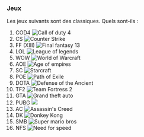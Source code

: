 ### Jeux
Les jeux suivants sont des classiques. Quels sont-ils :
1. COD4 ![Call of duty 4](https://external-content.duckduckgo.com/iu/?u=https%3A%2F%2Fwww.gamehackstudios.com%2Fwp-content%2Fuploads%2F2015%2F02%2FCall-of-Duty-4-Modern-Warfare-Crack-Download-PC-Full-Version-Free-14.jpg&f=1&nofb=1)
2. CS ![Counter Strike](https://external-content.duckduckgo.com/iu/?u=https%3A%2F%2Fwww.gameophobic.com%2Fwp-content%2Fuploads%2F2018%2F11%2Fcsgo3.jpg&f=1&nofb=1)
3. FF (XIII) ![Final fantasy 13](https://external-content.duckduckgo.com/iu/?u=https%3A%2F%2Fi.ytimg.com%2Fvi%2FdM3ShfdRwtE%2Fmaxresdefault.jpg&f=1&nofb=1)
4. LOL ![League of legends](https://external-content.duckduckgo.com/iu/?u=https%3A%2F%2Fi.ytimg.com%2Fvi%2FhU41HmhcTAo%2Fmaxresdefault.jpg&f=1&nofb=1)
5. WOW ![World of Warcraft](https://external-content.duckduckgo.com/iu/?u=http%3A%2F%2F1.bp.blogspot.com%2F-Hv6wo2OznTw%2FUsw9YdDC49I%2FAAAAAAAABTU%2FuCjIf0nSBHY%2Fs1600%2FWorld-of-Warcraft-Mists-of-Pandaria-preview-2.jpg&f=1&nofb=1)
5. AOE ![Age of empires](https://external-content.duckduckgo.com/iu/?u=https%3A%2F%2Fi.ytimg.com%2Fvi%2Fx94vJB13HL8%2Fmaxresdefault.jpg&f=1&nofb=1)
6. SC ![Starcraft](https://external-content.duckduckgo.com/iu/?u=https%3A%2F%2Fwww.lowyat.net%2Fwp-content%2Fuploads%2F2016%2F08%2FStarcraft-Screenshot.jpg&f=1&nofb=1)
7. POE ![Path of Exile](https://external-content.duckduckgo.com/iu/?u=https%3A%2F%2Fi.ytimg.com%2Fvi%2Ft_Hn8PnsqR4%2Fmaxresdefault.jpg&f=1&nofb=1)
8. DOTA ![Defense of the Ancient](https://external-content.duckduckgo.com/iu/?u=https%3A%2F%2Fwww.numerama.com%2Fcontent%2Fuploads%2F2019%2F06%2Fdota-2-steam.jpg&f=1&nofb=1)
9. TF2 ![Team Fortress 2](https://external-content.duckduckgo.com/iu/?u=http%3A%2F%2Fimages.akamai.steamusercontent.com%2Fugc%2F52106919869461387%2F176B48C3052C42BE103A0C33FE27B20D16AD95B2%2F&f=1&nofb=1)
10. GTA ![Grand theft auto](https://external-content.duckduckgo.com/iu/?u=https%3A%2F%2Fi.pinimg.com%2Foriginals%2Fa5%2F52%2F78%2Fa55278936835d79ee4f160921cc383be.jpg&f=1&nofb=1)
11. PUBG ![](https://cdn.hiptoro.com/wp-content/uploads/2019/05/PUBG-Mobile-Gameplay-resized.jpg)
12. AC ![Assassin's Creed](https://external-content.duckduckgo.com/iu/?u=http%3A%2F%2Fwww.telechargerjeuxpc.fr%2Fwp-content%2Fuploads%2F2017%2F11%2FAssassin%25E2%2580%2599s-Creed-Unity-3.jpg&f=1&nofb=1)
13. DK ![Donkey Kong](https://external-content.duckduckgo.com/iu/?u=https%3A%2F%2Fi.ytimg.com%2Fvi%2FMQQxhoEmKYc%2Fmaxresdefault.jpg&f=1&nofb=1)
14. SMB ![Super mario bros](https://external-content.duckduckgo.com/iu/?u=https%3A%2F%2Fi.ytimg.com%2Fvi%2Ff3VcQzDULic%2Fmaxresdefault.jpg&f=1&nofb=1)
15. NFS ![Need for speed](https://external-content.duckduckgo.com/iu/?u=https%3A%2F%2Fi.ytimg.com%2Fvi%2F6Df_klDur54%2Fmaxresdefault.jpg&f=1&nofb=1)

